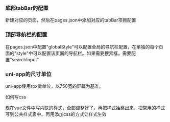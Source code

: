 ### 底部tabBar的配置

新建对应的页面，然后在pages.json中添加对应的tabBar项目配置

### 顶部导航栏的配置

在pages.json中配置"globalStyle"可以配置全局的导航栏配置，在单独的每个页面的"style"中可以配置该页面的导航栏。如果需要搜索框，需要配置"searchInput"

### uni-app的尺寸单位

uni-app使用rpx做单位，以750宽的屏幕为基准。



如何写css

现在vue文件中写内联的样式，全部调整好了，再把样式抽离出来，把常用的样式写到公共样式表中。再用添加css的方式让样式生效

